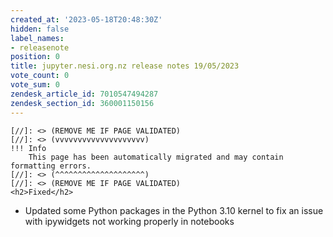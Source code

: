 ```yaml
---
created_at: '2023-05-18T20:48:30Z'
hidden: false
label_names:
- releasenote
position: 0
title: jupyter.nesi.org.nz release notes 19/05/2023
vote_count: 0
vote_sum: 0
zendesk_article_id: 7010547494287
zendesk_section_id: 360001150156
---
```



    [//]: <> (REMOVE ME IF PAGE VALIDATED)
    [//]: <> (vvvvvvvvvvvvvvvvvvvv)
    !!! Info
        This page has been automatically migrated and may contain formatting errors.
    [//]: <> (^^^^^^^^^^^^^^^^^^^^)
    [//]: <> (REMOVE ME IF PAGE VALIDATED)
    <h2>Fixed</h2>
<ul>
<li>Updated some Python packages in the Python 3.10 kernel to fix an issue with ipywidgets not working properly in notebooks</li>
</ul>